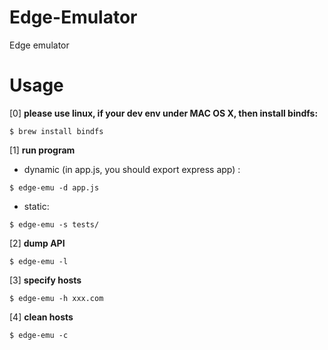 # Edge-Emulator
Edge emulator

Usage
======
[0] **please use linux, if your dev env under MAC OS X, then install bindfs:**
```
$ brew install bindfs
```

[1] **run program**
* dynamic (in app.js, you should export express app) :
```
$ edge-emu -d app.js
```
* static:
```
$ edge-emu -s tests/
```

[2] **dump API**
```
$ edge-emu -l
```

[3] **specify hosts**
```
$ edge-emu -h xxx.com
```

[4] **clean hosts**
```
$ edge-emu -c
```